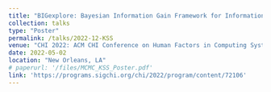 ```yaml
---
title: "BIGexplore: Bayesian Information Gain Framework for Information Exploration"
collection: talks
type: "Poster"
permalink: /talks/2022-12-KSS
venue: "CHI 2022: ACM CHI Conference on Human Factors in Computing Systems"
date: 2022-05-02
location: "New Orleans, LA"
# paperurl: '/files/MCMC_KSS_Poster.pdf'
link: 'https://programs.sigchi.org/chi/2022/program/content/72106'
---
```

